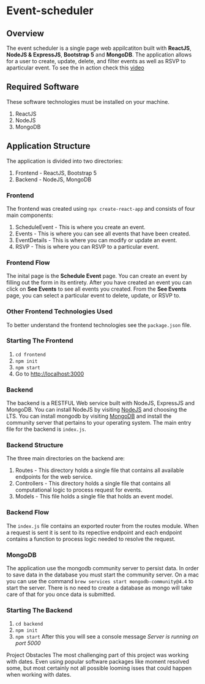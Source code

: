 # Event-scheduler

## Overview
The event scheduler is a single page web appilcatiton built with **ReactJS**, **NodeJS & ExpressJS**, **Bootstrap 5** and **MongoDB**. The application allows for a user to create, update, delete, and filter events as well as RSVP to aparticular event. To see the in action check this [video](https://youtu.be/7driUG2Ld5k)

## Required Software
These software technologies must be installed on your machine.
1. ReactJS
2. NodeJS
3. MongoDB

## Application Structure
The application is divided into two directories:
1. Frontend - ReactJS, Bootstrap 5
2. Backend - NodeJS, MongoDB

### Frontend
The frontend was created using `npx create-react-app` and consists of four main components:
1. ScheduleEvent - This is where you create an event.
2. Events - This is where you can see all events that have been created.
3. EventDetails - This is where you can modify or update an event.
4. RSVP - This is where you can RSVP to a particular event.

### Frontend Flow
The inital page is the **Schedule Event** page. You can create an event by filling out the form in its entirety. After you have created an event you can click on **See Events** to see all events you created. From the **See Events** page, you can select a particular event to delete, update, or RSVP to.

### Other Frontend Technologies Used
To better understand the frontend technologies see the `package.json` file.

### Starting The Frontend
1. `cd frontend`
2. `npm init`
3. `npm start`
4. Go to [http://localhost:3000](http://localhost:3000)

### Backend
The backend is a RESTFUL Web service built with NodeJS, ExpressJS and MongoDB. You can install NodeJS by visiting [NodeJS](https://nodejs.org/en/) and choosing the LTS.
You can install mongodb by visiting [MongoDB](https://www.mongodb.com/try/download/community) and install the community server that pertains to your operating system.
The main entry file for the backend is `index.js`.

### Backend Structure
The three main directories on the backend are:
1. Routes - This directory holds a single file that contains all available endpoints for the web service.
2. Controllers - This directory holds a single file that contains all computational logic to process request for events.
3. Models - This file holds a single file that holds an event model.

### Backend Flow
The `index.js` file contains an exported router from the routes module. When a request is sent it is sent to its repective endpoint and each endpoint contains a function to process logic needed to resolve the request.

### MongoDB
The application use the mongodb community server to persist data. In order to save data in the database you must start the community server. On a mac you can use the command `brew services start mongodb-community@4.4` to start the server.
There is no need to create a database as mongo will take care of that for you once data is submitted.

### Starting The Backend
1. `cd backend`
2. `npm init`
3. `npm start`
After this you will see a console message *Server is running on port 5000*

Project Obstacles
The most challenging part of this project was working with dates. Even using popular software packages like moment resolved some, but most certainly not all possible looming isses that could happen when working with dates.
